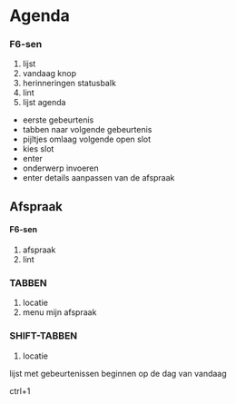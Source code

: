 # Agenda


### F6-sen

1. lijst
2. vandaag knop
3. herinneringen statusbalk
4. lint
5. lijst agenda


- eerste gebeurtenis
- tabben naar volgende gebeurtenis
- pijltjes omlaag volgende open slot
- kies slot
- enter
- onderwerp invoeren
- enter details aanpassen van de afspraak

## Afspraak

#### F6-sen

1. afspraak
2. lint

### TABBEN

1. locatie
2. menu mijn afspraak


### SHIFT-TABBEN
1. locatie 

lijst met gebeurtenissen
beginnen op de dag van vandaag


ctrl+1